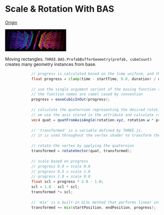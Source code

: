 Scale & Rotation With BAS
===

[Origin](https://codepen.io/zadvorsky/pen/yXdLEW)

![](2017-11-21-10-41-57.png)

Moving rectangles.
`THREE.BAS.PrefabBufferGeometry(prefab, cubeCount)` creates many geometry instances from base.

``` glsl
            // progress is calculated based on the time uniform, and the duration and startTime attributes
            float progress = clamp(time - startTime, 0.0, duration) / duration;

            // use the single argument variant of the easing function to ease the progress
            // the function names are camel cased by convention
            progress = easeCubicInOut(progress);

            // calculate the quaternion representing the desired rotation
            // we use the axis stored in the attribute and calculate rotation based on progress
            vec4 quat = quatFromAxisAngle(rotation.xyz, rotation.w * progress);

            // 'transformed' is a variable defined by THREE.js.
            // it is used throughout the vertex shader to transform the vertex position

            // rotate the vertex by applying the quaternion
            transformed = rotateVector(quat, transformed);

            // scale based on progress
            // progress 0.0 = scale 0.0
            // progress 0.5 = scale 1.0
            // progress 1.0 = scale 0.0
            float scl = progress * 2.0 - 1.0;
            scl = 1.0 - scl * scl;
            transformed *= scl;

            // 'mix' is a built-in GLSL method that performs linear interpolation
            transformed += mix(startPosition, endPosition, progress);
```
